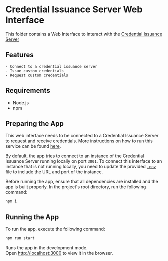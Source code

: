 # Credential Issuance Server Web Interface

This folder contains a Web Interface to interact with the [Credential Issuance Server](../credential-server)

## Features
    - Connect to a credential issuance server
    - Issue custom credentials
    - Request custom credentials

## Requirements
- Node.js
- npm

## Preparing the App

This web interface needs to be connected to a Credential Issuance Server to request and receive credentials. More instructions on how to run this service can be found [here](../credential-server).

By default, the app tries to connect to an instance of the Credential Issuance Server running locally on port `3001`. To connect this interface to an instance that is not running locally, you need to update the provided [`.env`](.env) file to include the URL and port of the instance.

Before running the app, ensure that all dependencies are installed and the app is built properly. In the project's root directory, run the following command:

```bash
npm i
```

## Running the App

To run the app, execute the following command:

```bash
npm run start
```

Runs the app in the development mode.\
Open [http://localhost:3000](http://localhost:3000) to view it in the browser.